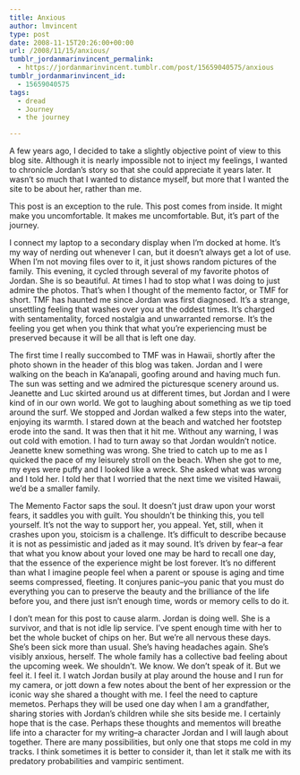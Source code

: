 ```yaml
---
title: Anxious
author: lmvincent
type: post
date: 2008-11-15T20:26:00+00:00
url: /2008/11/15/anxious/
tumblr_jordanmarinvincent_permalink:
  - https://jordanmarinvincent.tumblr.com/post/15659040575/anxious
tumblr_jordanmarinvincent_id:
  - 15659040575
tags:
  - dread
  - Journey
  - the journey

---
```

A few years ago, I decided to take a slightly objective point of view to this blog site. Although it is nearly impossible not to inject my feelings, I wanted to chronicle Jordan&rsquo;s story so that she could appreciate it years later. It wasn&rsquo;t so much that I wanted to distance myself, but more that I wanted the site to be about her, rather than me.

This post is an exception to the rule. This post comes from inside. It might make you uncomfortable. It makes me uncomfortable. But, it&rsquo;s part of the journey.<a name="more"></a>

I connect my laptop to a secondary display when I&rsquo;m docked at home. It&rsquo;s my way of nerding out whenever I can, but it doesn&rsquo;t always get a lot of use. When I&rsquo;m not moving files over to it, it just shows random pictures of the family. This evening, it cycled through several of my favorite photos of Jordan. She is so beautiful. At times I had to stop what I was doing to just admire the photos. That&rsquo;s when I thought of the memento factor, or TMF for short. TMF has haunted me since Jordan was first diagnosed. It&rsquo;s a strange, unsettling feeling that washes over you at the oddest times. It&rsquo;s charged with sentamentality, forced nostalgia and unwarranted remorse. It&rsquo;s the feeling you get when you think that what you&rsquo;re experiencing must be preserved because it will be all that is left one day.

The first time I really succombed to TMF was in Hawaii, shortly after the photo shown in the header of this blog was taken. Jordan and I were walking on the beach in Ka&#8217;anapali, goofing around and having much fun. The sun was setting and we admired the picturesque scenery around us. Jeanette and Luc skirted around us at different times, but Jordan and I were kind of in our own world. We got to laughing about something as we tip toed around the surf. We stopped and Jordan walked a few steps into the water, enjoying its warmth. I stared down at the beach and watched her footstep erode into the sand. It was then that it hit me. Without any warning, I was out cold with emotion. I had to turn away so that Jordan wouldn&rsquo;t notice. Jeanette knew something was wrong. She tried to catch up to me as I quicked the pace of my leisurely stroll on the beach. When she got to me, my eyes were puffy and I looked like a wreck. She asked what was wrong and I told her. I told her that I worried that the next time we visited Hawaii, we&rsquo;d be a smaller family.

The Memento Factor saps the soul. It doesn&rsquo;t just draw upon your worst fears, it saddles you with guilt. You shouldn&rsquo;t be thinking this, you tell yourself. It&rsquo;s not the way to support her, you appeal. Yet, still, when it crashes upon you, stoicism is a challenge. It&rsquo;s difficult to describe because it is not as pessimistic and jaded as it may sound. It&rsquo;s driven by fear&ndash;a fear that what you know about your loved one may be hard to recall one day, that the essence of the experience might be lost forever. It&rsquo;s no different than what I imagine people feel when a parent or spouse is aging and time seems compressed, fleeting. It conjures panic&ndash;you panic that you must do everything you can to preserve the beauty and the brilliance of the life before you, and there just isn&rsquo;t enough time, words or memory cells to do it.

I don&rsquo;t mean for this post to cause alarm. Jordan is doing well. She is a survivor, and that is not idle lip service. I&rsquo;ve spent enough time with her to bet the whole bucket of chips on her. But we&rsquo;re all nervous these days. She&rsquo;s been sick more than usual. She&rsquo;s having headaches again. She&rsquo;s visibly anxious, herself. The whole family has a collective bad feeling about the upcoming week. We shouldn&rsquo;t. We know. We don&rsquo;t speak of it. But we feel it. I feel it. I watch Jordan busily at play around the house and I run for my camera, or jott down a few notes about the bent of her expression or the iconic way she shared a thought with me. I feel the need to capture memetos. Perhaps they will be used one day when I am a grandfather, sharing stories with Jordan&rsquo;s children while she sits beside me. I certainly hope that is the case. Perhaps these thoughts and mementos will breathe life into a character for my writing&ndash;a character Jordan and I will laugh about together. There are many possibilities, but only one that stops me cold in my tracks. I think sometimes it is better to consider it, than let it stalk me with its predatory probabilities and vampiric sentiment.

<div class="blogger-post-footer">
  <img loading="lazy" width="1" height="1" src="https://blogger.googleusercontent.com/tracker/9039099668816362935-2301289529523379288?l=jordansjourney2.blogspot.com" alt="" />
</div>